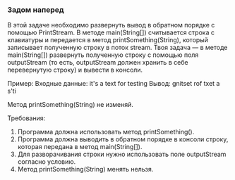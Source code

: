 
### Задом наперед

В этой задаче необходимо развернуть вывод в обратном порядке с помощью PrintStream.
В методе main(String[]) считывается строка с клавиатуры и передается в метод printSomething(String),
который записывает полученную строку в поток stream.
Твоя задача &mdash; в методе main(String[]) развернуть полученную строку с помощью поля outputStream
(то есть, outputStream должен хранить в себе перевернутую строку) и вывести в консоли.

Пример:
Входные данные:
it&#39;s a text for testing
Вывод:
gnitset rof txet a s&#39;ti

Метод printSomething(String) не изменяй.


Требования:
1.	Программа должна использовать метод printSomething().
2.	Программа должна выводить в обратном порядке в консоли строку, которая передана в метод main(String[]).
3.	Для разворачивания строки нужно использовать поле outputStream согласно условию.
4.	Метод printSomething(String) менять нельзя.


